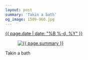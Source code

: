 ```yaml
---
layout: post
summary: 'Takin a bath'
og_image: 1509-960.jpg
---
```


<p>
 <time>
  <a href="/1509">
   {{ page.date | date: "%B %-d, %Y" }}
  </a>
 </time>
 <a href="/1509">
  <figure data-taken="10/30/2021">
   <img alt="{{ page.summary }}" sizes="(min-width: 700px) 50vw, calc(100vw - 2rem)" src="{{ site.assets_url }}/1509-480.jpg" srcset="{{ site.assets_url }}/1509-240.jpg 240w, {{ site.assets_url }}/1509-480.jpg 480w, {{ site.assets_url }}/1509-720.jpg 720w, {{ site.assets_url }}/1509-960.jpg 960w"/>
  </figure>
 </a>
 <span>
  Takin a bath
 </span>
</p>
